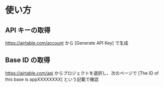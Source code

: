 # 使い方

## API キーの取得

https://airtable.com/account から [Generate API Key] で生成

## Base ID の取得

https://airtable.com/api からプロジェクトを選択し、次のページで [The ID of this base is appXXXXXXXX] という記載で確認